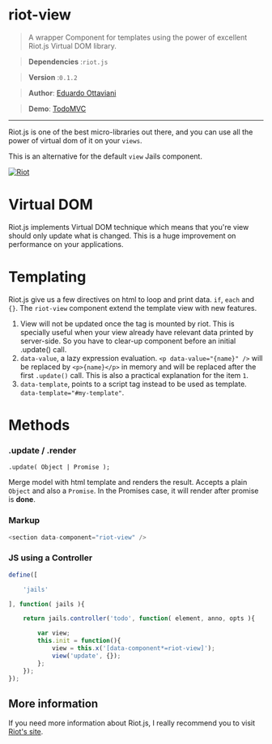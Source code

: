 # riot-view

>A wrapper Component for templates using the power of excellent Riot.js Virtual DOM library.

>**Dependencies** :`riot.js`

>**Version** :`0.1.2`

>**Author**: [Eduardo Ottaviani](//github.com/Javiani)

>**Demo**: [TodoMVC](//rawgit.com/jails-org/Demos/master/TodoMVC/index.htm)

---

Riot.js is one of the best micro-libraries out there, and you can use all the power of virtual dom of it on your `views`.

This is an alternative for the default `view` Jails component.

[![Riot](http://javiani.files.wordpress.com/2015/06/screen-shot-2015-06-20-at-12-58-18.png)](//muut.com/riotjs/)

# Virtual DOM

Riot.js implements Virtual DOM technique which means that you're view should only update what is changed.
This is a huge improvement on performance on your applications.

# Templating

Riot.js give us a few directives on html to loop and print data. `if`, `each` and `{}`.
The `riot-view` component extend the template view with new features.

1. View will not be updated once the tag is mounted by riot. This is specially useful when your view already have relevant data printed by server-side. So you have to clear-up component before an initial .update() call.
2. `data-value`,  a lazy expression evaluation. `<p data-value="{name}" />` will be replaced by `<p>{name}</p>` in memory and will be replaced after the first `.update()` call. This is also a practical explanation for the item `1`.
3. `data-template`, points to a script tag instead to be used as template. `data-template="#my-template"`.

# Methods

### .update / .render
	.update( Object | Promise );

Merge model with html template and renders the result. Accepts a plain `Object` and also a `Promise`. In the Promises case, it will render after promise is **done**.


### Markup

```js
<section data-component="riot-view" />
```

### JS using a Controller

```js
define([

	'jails'

], function( jails ){

	return jails.controller('todo', function( element, anno, opts ){

		var view;
		this.init = function(){
			view = this.x('[data-component*=riot-view]');
			view('update', {});
		};
	});
});

```

## More information

If you need more information about Riot.js, I really recommend you to visit [Riot's site](//riotjs.com/).
